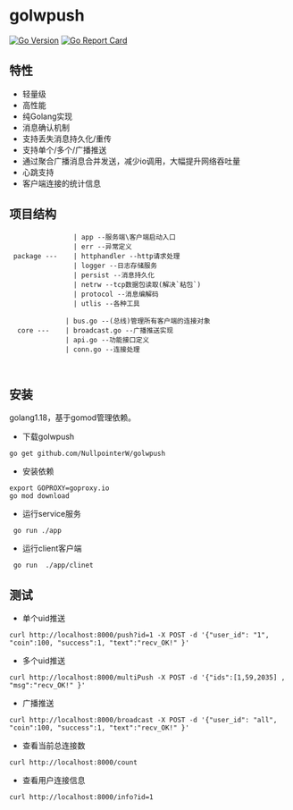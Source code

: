 # golwpush
[![Go
Version](https://img.shields.io/github/go-mod/go-version/rwxrob/structs)](https://tip.golang.org/doc/go1.18)
[![Go Report
Card](https://goreportcard.com/badge/github.com/NullpointerW/golwpush)](https://goreportcard.com/report/github.com/NullpointerW/golwpush)
## 特性
 * 轻量级
 * 高性能
 * 纯Golang实现
 * 消息确认机制
 * 支持丢失消息持久化/重传
 * 支持单个/多个/广播推送
 * 通过聚合广播消息合并发送，减少io调用，大幅提升网络吞吐量
 * 心跳支持
 * 客户端连接的统计信息

 ## 项目结构

```
                | app --服务端\客户端启动入口
                | err --异常定义
 package ---    | httphandler --http请求处理
                | logger --日志存储服务
                | persist --消息持久化
                | netrw --tcp数据包读取(解决`粘包`)
                | protocol --消息编解码
                | utlis --各种工具

              | bus.go --(总线)管理所有客户端的连接对象
  core ---    | broadcast.go --广播推送实现
              | api.go --功能接口定义
              | conn.go --连接处理

    
```
 
 ## 安装

golang1.18，基于gomod管理依赖。

* 下载golwpush

```
go get github.com/NullpointerW/golwpush
```

* 安装依赖

```
export GOPROXY=goproxy.io
go mod download
```

* 运行service服务

```
 go run ./app 
```

* 运行client客户端
```
 go run  ./app/clinet 
```

## 测试
 * 单个uid推送
 ```
curl http://localhost:8000/push?id=1 -X POST -d '{"user_id": "1", "coin":100, "success":1, "text":"recv_OK!" }' 

```
 * 多个uid推送
 ```
curl http://localhost:8000/multiPush -X POST -d '{"ids":[1,59,2035] , "msg":"recv_OK!" }' 

```
 * 广播推送
 ```
curl http://localhost:8000/broadcast -X POST -d '{"user_id": "all", "coin":100, "success":1, "text":"recv_OK!" }' 

```
 * 查看当前总连接数
 ```
curl http://localhost:8000/count 

```

 * 查看用户连接信息
 ```
curl http://localhost:8000/info?id=1

```

